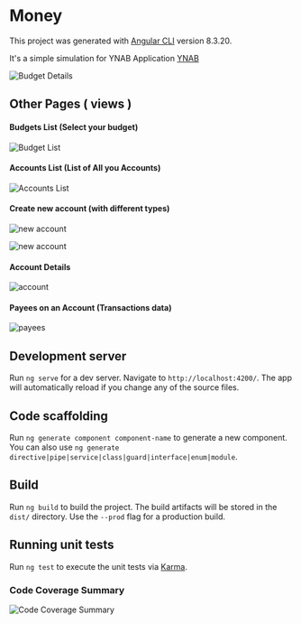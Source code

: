 # Money

This project was generated with [Angular CLI](https://github.com/angular/angular-cli) version 8.3.20.

It's a simple simulation for YNAB Application [YNAB](https://app.youneedabudget.com/)

![Budget Details](https://i.ibb.co/fX31FzR/home.png)

## Other Pages ( views )

#### Budgets List (Select your budget)

![Budget List](https://i.ibb.co/V2RdBV7/1.png)

#### Accounts List (List of All you Accounts)

![Accounts List](https://i.ibb.co/fqmM8Lz/accounts.png)

#### Create new account (with different types)

![new account](https://i.ibb.co/XkQhv87/new.png)

![new account](https://i.ibb.co/mh9yG7k/333.png)

#### Account Details

![account](https://i.ibb.co/MkzBMTW/details.png)

#### Payees on an Account (Transactions data)

![payees](https://i.ibb.co/vhhDcpk/payee.png)

## Development server

Run `ng serve` for a dev server. Navigate to `http://localhost:4200/`. The app will automatically reload if you change any of the source files.

## Code scaffolding

Run `ng generate component component-name` to generate a new component. You can also use `ng generate directive|pipe|service|class|guard|interface|enum|module`.

## Build

Run `ng build` to build the project. The build artifacts will be stored in the `dist/` directory. Use the `--prod` flag for a production build.

## Running unit tests

Run `ng test` to execute the unit tests via [Karma](https://karma-runner.github.io).

### Code Coverage Summary

![Code Coverage Summary](https://i.ibb.co/VHJPdSz/test2.png)
